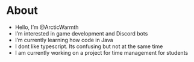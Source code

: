 # About
- Hello, I’m @ArcticWarmth
- I’m interested in game development and Discord bots
- I’m currently learning how code in Java
- I dont like typescript. Its confusing but not at the same time
- I am currently working on a project for time management for students
